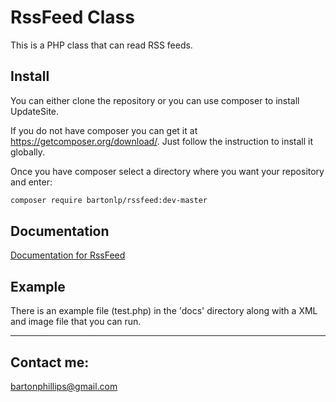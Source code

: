 # RssFeed Class

This is a PHP class that can read RSS feeds. 

## Install

You can either clone the repository or you can use composer to install UpdateSite.

If you do not have composer you can get it at https://getcomposer.org/download/. Just follow the instruction to install it globally.

Once you have composer select a directory where you want your repository and enter:

```bash
composer require bartonlp/rssfeed:dev-master
```

## Documentation

[Documentation for RssFeed](https://bartonlp.github.io/rssfeed)

## Example

There is an example file (test.php) in the 'docs' directory along with a XML and image file that you can run.

---

## Contact me: 
[bartonphillips@gmail.com](mailto://bartonphillips@gmail.com)
